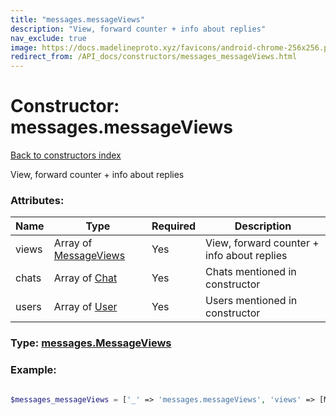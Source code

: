 ```yaml
---
title: "messages.messageViews"
description: "View, forward counter + info about replies"
nav_exclude: true
image: https://docs.madelineproto.xyz/favicons/android-chrome-256x256.png
redirect_from: /API_docs/constructors/messages_messageViews.html
---
```

# Constructor: messages.messageViews  
[Back to constructors index](/API_docs/constructors/index.html)



View, forward counter + info about replies

### Attributes:

| Name     |    Type       | Required | Description |
|----------|---------------|----------|-------------|
|views|Array of [MessageViews](/API_docs/types/MessageViews.html) | Yes|View, forward counter + info about replies|
|chats|Array of [Chat](/API_docs/types/Chat.html) | Yes|Chats mentioned in constructor|
|users|Array of [User](/API_docs/types/User.html) | Yes|Users mentioned in constructor|



### Type: [messages.MessageViews](/API_docs/types/messages.MessageViews.html)


### Example:

```php

$messages_messageViews = ['_' => 'messages.messageViews', 'views' => [MessageViews, MessageViews], 'chats' => [Chat, Chat], 'users' => [User, User]];
```  
